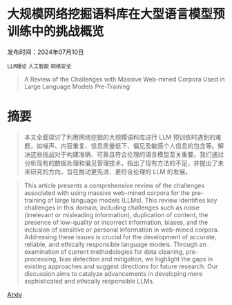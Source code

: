 # 大规模网络挖掘语料库在大型语言模型预训练中的挑战概览

发布时间：2024年07月10日

`LLM理论` `人工智能` `网络安全`

> A Review of the Challenges with Massive Web-mined Corpora Used in Large Language Models Pre-Training

# 摘要

> 本文全面探讨了利用网络挖掘的大规模语料库进行 LLM 预训练时遇到的难题，如噪声、内容重复、信息质量低下、偏见及敏感个人信息的包含等。解决这些挑战对于构建准确、可靠且符合伦理的语言模型至关重要。我们通过分析现有的数据处理和偏见管理技术，指出了现有方法的不足，并提出了未来研究的方向，旨在推动更先进、更符合伦理的 LLM 的发展。

> This article presents a comprehensive review of the challenges associated with using massive web-mined corpora for the pre-training of large language models (LLMs). This review identifies key challenges in this domain, including challenges such as noise (irrelevant or misleading information), duplication of content, the presence of low-quality or incorrect information, biases, and the inclusion of sensitive or personal information in web-mined corpora. Addressing these issues is crucial for the development of accurate, reliable, and ethically responsible language models. Through an examination of current methodologies for data cleaning, pre-processing, bias detection and mitigation, we highlight the gaps in existing approaches and suggest directions for future research. Our discussion aims to catalyze advancements in developing more sophisticated and ethically responsible LLMs.

[Arxiv](https://arxiv.org/abs/2407.07630)